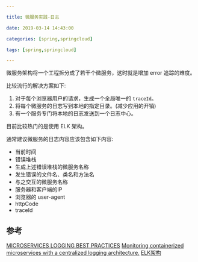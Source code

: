 ```yaml
---

title: 微服务实践-日志

date: 2019-03-14 14:43:00

categories: [spring,springcloud]

tags: [spring,springcloud]

---
```



微服务架构将一个工程拆分成了若干个微服务，这时就是增加 error 追踪的难度。


<!--more-->


比较流行的解决方案如下:

1. 对于每个浏览器用户的请求，生成一个全局唯一的 `traceId`。
2. 将每个微服务的日志写到本地的指定目录。(减少应用的开销)
3. 有一个服务专门将本地的日志发送到一个日志中心。

目前比较热门的是使用 ELK 架构。


通常建议微服务的日志内容应该包含如下内容:

- 当前时间
- 错误堆栈
- 生成上述错误堆栈的微服务名称
- 发生错误的文件名、类名和方法名
- 与之交互的微服务名称
- 服务器和客户端的IP
- 浏览器的 user-agent
- httpCode
- traceId




## 参考

[MICROSERVICES LOGGING BEST PRACTICES](https://www.scalyr.com/blog/microservices-logging-best-practices)
[Monitoring containerized microservices with a centralized logging architecture.](https://hackernoon.com/monitoring-containerized-microservices-with-a-centralized-logging-architecture-ba6771c1971a)
[ELK架构](http://www.cnblogs.com/xishuai/p/elk-logstash-filebeat.html)